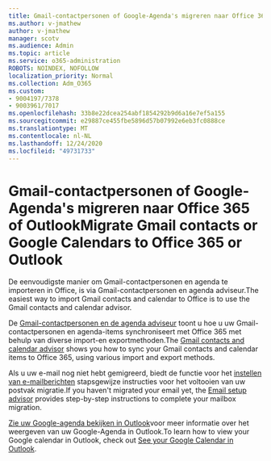 ```yaml
---
title: Gmail-contactpersonen of Google-Agenda's migreren naar Office 365 of Outlook
ms.author: v-jmathew
author: v-jmathew
manager: scotv
ms.audience: Admin
ms.topic: article
ms.service: o365-administration
ROBOTS: NOINDEX, NOFOLLOW
localization_priority: Normal
ms.collection: Adm_O365
ms.custom:
- 9004197/7378
- 9003961/7017
ms.openlocfilehash: 33b8e22dcea254abf1854292b9d6a16e7ef5a155
ms.sourcegitcommit: e29887ce455fbe5896d57b07992e6eb3fc0888ce
ms.translationtype: MT
ms.contentlocale: nl-NL
ms.lasthandoff: 12/24/2020
ms.locfileid: "49731733"
---
```

# <a name="migrate-gmail-contacts-or-google-calendars-to-office-365-or-outlook"></a><span data-ttu-id="d24f6-102">Gmail-contactpersonen of Google-Agenda's migreren naar Office 365 of Outlook</span><span class="sxs-lookup"><span data-stu-id="d24f6-102">Migrate Gmail contacts or Google Calendars to Office 365 or Outlook</span></span>

<span data-ttu-id="d24f6-103">De eenvoudigste manier om Gmail-contactpersonen en agenda te importeren in Office, is via Gmail-contactpersonen en agenda adviseur.</span><span class="sxs-lookup"><span data-stu-id="d24f6-103">The easiest way to import Gmail contacts and calendar to Office is to use the Gmail contacts and calendar advisor.</span></span>

<span data-ttu-id="d24f6-104">De [Gmail-contactpersonen en de agenda adviseur](https://go.microsoft.com/fwlink/?linkid=2134386) toont u hoe u uw Gmail-contactpersonen en agenda-items synchroniseert met Office 365 met behulp van diverse import-en exportmethoden.</span><span class="sxs-lookup"><span data-stu-id="d24f6-104">The [Gmail contacts and calendar advisor](https://go.microsoft.com/fwlink/?linkid=2134386) shows you how to sync your ‎Gmail‎ contacts and calendar items to ‎Office 365‎, using various import and export methods.</span></span>

<span data-ttu-id="d24f6-105">Als u uw e-mail nog niet hebt gemigreerd, biedt de functie voor het [instellen van e-mailberichten](https://go.microsoft.com/fwlink/?linkid=2133951) stapsgewijze instructies voor het voltooien van uw postvak migratie.</span><span class="sxs-lookup"><span data-stu-id="d24f6-105">If you haven't migrated your email yet, the [Email setup advisor](https://go.microsoft.com/fwlink/?linkid=2133951) provides step-by-step instructions to complete your mailbox migration.</span></span>

<span data-ttu-id="d24f6-106">[Zie uw Google-agenda bekijken in Outlook](https://go.microsoft.com/fwlink/?linkid=2083939)voor meer informatie over het weergeven van uw Google-Agenda in Outlook.</span><span class="sxs-lookup"><span data-stu-id="d24f6-106">To learn how to view your Google calendar in Outlook, check out [See your Google Calendar in Outlook](https://go.microsoft.com/fwlink/?linkid=2083939).</span></span>
